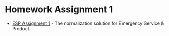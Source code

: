 # Homework Assignment 1

- [ESP Assignment 1](ESP-1.md) - The normalization solution for Emergency Service & Product.